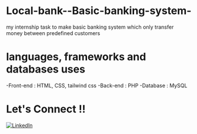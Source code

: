 # Local-bank--Basic-banking-system-
 my internship task to make basic banking system which only transfer money between predefined customers

# languages, frameworks and databases uses
 -Front-end : HTML, CSS, tailwind css
 -Back-end : PHP
 -Database : MySQL

# Let's Connect !!
 [<img alt="LinkedIn" src="https://img.shields.io/badge/linkedin-%230077B5.svg?style=for-the-badge&logo=linkedin&logoColor=white"/>](https://www.linkedin.com/in/bhut-meet-6b63241a0/)
